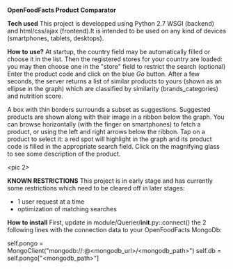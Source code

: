 **OpenFoodFacts Product Comparator**

**Tech used**
This project is developped using Python 2.7 WSGI (backend) and html/css/ajax (frontend).It is intended to be used on any kind of devices (smartphones, tablets, desktops).

**How to use?**
At startup, the country field may be automatically filled or choose it in the list.
Then the registered stores for your country are loaded: you may then choose one in the "store" field to restrict the search (optional)
Enter the product code and click on the blue *Go* button.
After a few seconds, the server returns a list of similar products to yours (shown as an ellipse in the graph) which are classified by similarity (brands_categories)
and nutrition score.



A box with thin borders surrounds a subset as suggestions. Suggested products are shown along with their image in a ribbon below the graph. You can browse horizontally (with the finger on smartphones) to fetch a product, or using the left and right arrows below the ribbon. Tap on a product to select it: a red spot will highlight in the graph and its product code is filled in the appropriate search field.
Click on the magnifying glass to see some description of the product.

<pic 2>

**KNOWN RESTRICTIONS**
This project is in early stage and has currently some restrictions which need to be cleared off in later stages:
- 1 user request at a time
- optimization of matching searches

**How to install**
First, update in module/Querier/__init__.py::connect() the 2 following lines with the connection data to your OpenFoodFacts MongoDb:

self.pongo = MongoClient("mongodb://<user>:<password>@<mongodb_url>/<mongodb_path>")
self.db = self.pongo["<mongodb_path>"]


